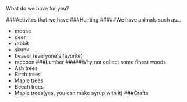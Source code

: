 What do we have for you?

###Activites that we have 
###Hunting 
#####We have animals such as... 
* moose
* deer
* rabbit
* skunk
* beaver (everyone's favorite)
* raccoon
###Lumber 
#####Why not collect some finest woods 
* Ash trees
* Birch trees
* Maple trees
* Beech trees
* Maple trees(yes, you can make syrup with it)
###Crafts

     

    
    
